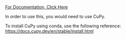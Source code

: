[For Documentation, Click Here](docs/DOCS.md)

In order to use this, you would need to use CuPy.

To install CuPy using conda, use the following reference:
https://docs.cupy.dev/en/stable/install.html



